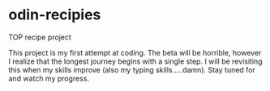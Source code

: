 # odin-recipies
TOP recipe project

This project is my first attempt at coding. The beta will be horrible, however I realize that the longest journey begins with a single step. I will be revisiting this when my skills improve (also my typing skills.....damn). Stay tuned for and watch my progress.
